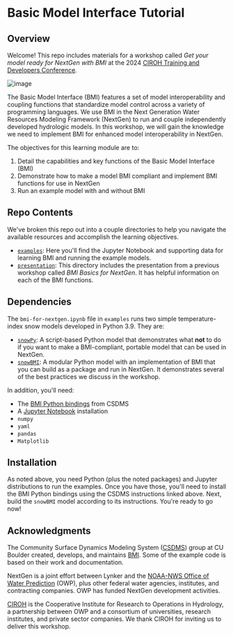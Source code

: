 # Basic Model Interface Tutorial

## Overview

Welcome! This repo includes materials for a workshop called *Get your model ready for NextGen with BMI* at the 2024 [CIROH Training and Developers Conference](https://ciroh.ua.edu/devconference/). 

![image](https://github.com/SnowHydrology/bmi-tutorial/assets/32177682/f44fbb7d-1731-4413-a6c4-3c922c5d6078)

The Basic Model Interface (BMI) features a set of model interoperability and coupling functions that standardize model control across a variety of programming languages. We use BMI in the Next Generation Water Resources Modeling Framework (NextGen) to run and couple independently developed hydrologic models. In this workshop, we will gain the knowledge we need to implement BMI for enhanced model interoperability in NextGen.

The objectives for this learning module are to:

1) Detail the capabilities and key functions of the Basic Model Interface (BMI)
2) Demonstrate how to make a model BMI compliant and implement BMI functions for use in NextGen
3) Run an example model with and without BMI

## Repo Contents

We've broken this repo out into a couple directories to help you navigate the available resources and accomplish the learning objectives.

- [`examples`](examples/): Here you'll find the Jupyter Notebook and supporting data for learning BMI and running the example models. 
- [`presentation`](presentation/): This directory includes the presentation from a previous workshop called *BMI Basics for NextGen*. It has helpful information on each of the BMI functions.

## Dependencies

The `bmi-for-nextgen.ipynb` file in `examples` runs two simple temperature-index snow models developed in Python 3.9. They are:

- [`snowPy`](https://github.com/SnowHydrology/snowPy): A script-based Python model that demonstrates what **not** to do if you want to make a BMI-compliant, portable model that can be used in NextGen.
- [`snowBMI`](https://github.com/SnowHydrology/snowBMI): A modular Python model with an implementation of BMI that you can build as a package and run in NextGen. It demonstrates several of the best practices we discuss in the workshop.

In addition, you'll need:

- The [BMI Python bindings](https://github.com/csdms/bmi-python) from CSDMS
- A [Jupyter Notebook](https://jupyter.org/) installation
- `numpy`
- `yaml`
- `pandas`
- `Matplotlib`

## Installation

As noted above, you need Python (plus the noted packages) and Jupyter distributions to run the examples. Once you have those, you'll need to install the BMI Python bindings using the CSDMS instructions linked above. Next, build the `snowBMI` model according to its instructions. You're ready to go now!

## Acknowledgments

The Community Surface Dynamics Modeling System ([CSDMS](https://csdms.colorado.edu/)) group at CU Boulder created, develops, and maintains [BMI](https://csdms.colorado.edu/wiki/BMI). Some of the example code is based on their work and documentation.

NextGen is a joint effort between Lynker and the [NOAA-NWS Office of Water Prediction](https://water.noaa.gov/) (OWP), plus other federal water agencies, institutes, and contracting companies. OWP has funded NextGen development activities. 

[CIROH](https://ciroh.ua.edu/) is the Cooperative Institute for Research to Operations in Hydrology, a partnership between OWP and a consortium of universities, research institutes, and private sector companies. We thank CIROH for inviting us to deliver this workshop.





